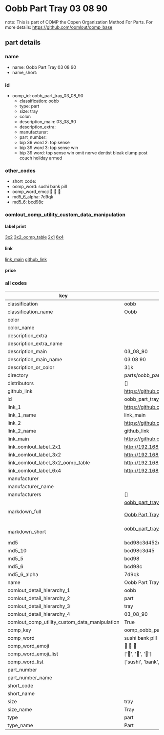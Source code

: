 # Oobb Part Tray 03 08 90  

note: This is part of OOMP the Oopen Organization Method For Parts. For more details: https://github.com/oomlout/oomp_base

##  part details





### name
* name: Oobb Part Tray 03 08 90
* name_short: 
### id
* oomp_id: oobb_part_tray_03_08_90
  * classification: oobb
  * type: part
  * size: tray
  * color: 
  * description_main: 03_08_90
  * description_extra: 
  * manufacturer: 
  * part_number: 
  * bip 39 word 2: top sense
  * bip 39 word 3: top sense win
  * bip 39 word: top sense win omit nerve dentist bleak clump post couch holiday armed

### other_codes
* short_code: 
* oomp_word: sushi bank pill
* oomp_word_emoji :sushi: :bank: :pill:
* md5_6_alpha: 7d9qk
* md5_6: bcd98c






### oomlout_oomp_utility_custom_data_manipulation
#### label print
[3x2](http://192.168.1.245:1112/?label=oomp%207d9qk)
[3x2_oomp_table](http://192.168.1.107:1112/?label=oomp%207d9qk)
[2x1](http://192.168.1.242:1112/?label=oomp%207d9qk)
[6x4](http://192.168.1.55:1112/?label=oomp%207d9qk)    

#### link

[link_main](https://github.com/oomlout/oomlout_oomp_current_version_messy/tree/main/parts/oobb_part_tray_03_08_90) [github_link](https://github.com/oomlout/oomlout_oomp_part_src/tree/main/parts/oobb_part_tray_03_08_90)                             

#### price







### all codes 
| key | value |  
| --- | --- |  
| classification | oobb |  
| classification_name | Oobb |  
| color |  |  
| color_name |  |  
| description_extra |  |  
| description_extra_name |  |  
| description_main | 03_08_90 |  
| description_main_name | 03 08 90 |  
| description_or_color | 31k |  
| directory | parts/oobb_part_tray_03_08_90 |  
| distributors | [] |  
| github_link | https://github.com/oomlout/oomlout_oomp_part_src/tree/main/parts/oobb_part_tray_03_08_90 |  
| id | oobb_part_tray_03_08_90 |  
| link_1 | https://github.com/oomlout/oomlout_oomp_current_version_messy/tree/main/parts/oobb_part_tray_03_08_90 |  
| link_1_name | link_main |  
| link_2 | https://github.com/oomlout/oomlout_oomp_part_src/tree/main/parts/oobb_part_tray_03_08_90 |  
| link_2_name | github_link |  
| link_main | https://github.com/oomlout/oomlout_oomp_current_version_messy/tree/main/parts/oobb_part_tray_03_08_90 |  
| link_oomlout_label_2x1 | http://192.168.1.242:1112/?label=oomp%207d9qk |  
| link_oomlout_label_3x2 | http://192.168.1.245:1112/?label=oomp%207d9qk |  
| link_oomlout_label_3x2_oomp_table | http://192.168.1.107:1112/?label=oomp%207d9qk |  
| link_oomlout_label_6x4 | http://192.168.1.55:1112/?label=oomp%207d9qk |  
| manufacturer |  |  
| manufacturer_name |  |  
| manufacturers | [] |  
| markdown_full | [oobb_part_tray_03_08_90](https://github.com/oomlout/oomlout_oomp_current_version_messy/tree/main/parts/oobb_part_tray_03_08_90)<br>[](https://github.com/oomlout/oomlout_oomp_current_version_messy/tree/main/parts/oobb_part_tray_03_08_90)<br>[Oobb Part Tray 03 08 90](https://github.com/oomlout/oomlout_oomp_current_version_messy/tree/main/parts/oobb_part_tray_03_08_90)<br><br> |  
| markdown_short | [oobb_part_tray_03_08_90](https://github.com/oomlout/oomlout_oomp_current_version_messy/tree/main/parts/oobb_part_tray_03_08_90)<br><br> |  
| md5 | bcd98c3d452c42f0ea4a39a7f6b0f727 |  
| md5_10 | bcd98c3d45 |  
| md5_5 | bcd98 |  
| md5_6 | bcd98c |  
| md5_6_alpha | 7d9qk |  
| name | Oobb Part Tray 03 08 90 |  
| oomlout_detail_hierarchy_1 | oobb |  
| oomlout_detail_hierarchy_2 | part |  
| oomlout_detail_hierarchy_3 | tray |  
| oomlout_detail_hierarchy_4 | 03_08_90 |  
| oomlout_oomp_utility_custom_data_manipulation | True |  
| oomp_key | oomp_oobb_part_tray_03_08_90 |  
| oomp_word | sushi bank pill |  
| oomp_word_emoji | :sushi: :bank: :pill: |  
| oomp_word_emoji_list | [':sushi:', ':bank:', ':pill:'] |  
| oomp_word_list | ['sushi', 'bank', 'pill'] |  
| part_number |  |  
| part_number_name |  |  
| short_code |  |  
| short_name |  |  
| size | tray |  
| size_name | Tray |  
| type | part |  
| type_name | Part |  
